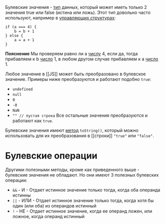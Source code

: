Булевские значения - [тип](Типы) данных, который может иметь только 2 значения true или false (истина или ложь). Этот тип довольно часто используют, например в [управляющих структурах](Сравнения):
```
if (a === 4) {
	b = b + 1
} else {
	a = a + 1
}
```

**Пояснение**
Мы проверяем равно ли а [числу](Числа) 4, если да, тогда прибавляем к b [число](Числа) 1, в любом другом случае прибавляем к а [число](Числа) 1.

Любое значение в [[JS]] может быть преобразовано в булевское значение. Примеры ниже преобразуются и работают подобно `true`:
- `undefined`
- `null`
- `0`
- `-0`
- `NaN`
- `"" // пустая строка`
Все остальные значения преобразуются и работают как `true`.

Булевские значения имеют [метод](JS/Методы.md) `toString()`, который можно использовать для их преобразования в [[строки]] `"true"` или `"false"`.

# Булевские операции
Другими полезными методы, кроме как приведенного выше - булевские значения не обладают. Но они имеют 3 полезных булевских операции:
- `&&` - И - Отдает истинное значение только тогда, когда оба операнда истинны
- `||` - ИЛИ - Отдает истинное значение только тогда, когда хотя бы один (или оба) из операндов истинный
- `!` -  НЕ - Отдает истинное значение, когда ее операнд ложен, или ложное, когда операнд истинный